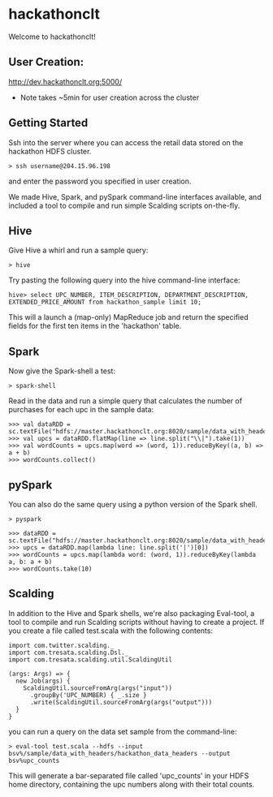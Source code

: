 hackathonclt
============

Welcome to hackathonclt!

## User Creation:
http://dev.hackathonclt.org:5000/
- Note takes ~5min for user creation across the cluster

## Getting Started

Ssh into the server where you can access the retail data stored on the hackathon HDFS cluster.

    > ssh username@204.15.96.198

and enter the password you specified in user creation.

We made Hive, Spark, and pySpark command-line interfaces available, and included a tool to compile and run simple Scalding scripts on-the-fly.

## Hive

Give Hive a whirl and run a sample query:

    > hive

Try pasting the following query into the hive command-line interface:

    hive> select UPC_NUMBER, ITEM_DESCRIPTION, DEPARTMENT_DESCRIPTION, EXTENDED_PRICE_AMOUNT from hackathon_sample limit 10;

This will a launch a (map-only) MapReduce job and return the specified fields for the first ten items in the 'hackathon' table.

## Spark

Now give the Spark-shell a test:

    > spark-shell

Read in the data and run a simple query that calculates the number of purchases for each upc in the sample data:

    >>> val dataRDD = sc.textFile("hdfs://master.hackathonclt.org:8020/sample/data_with_headers/hackathon_data_headers")
    >>> val upcs = dataRDD.flatMap(line => line.split("\\|").take(1))
    >>> val wordCounts = upcs.map(word => (word, 1)).reduceByKey((a, b) => a + b)
    >>> wordCounts.collect()

## pySpark

You can also do the same query using a python version of the Spark shell.

    > pyspark

    >>> dataRDD = sc.textFile("hdfs://master.hackathonclt.org:8020/sample/data_with_headers/hackathon_data_headers")
    >>> upcs = dataRDD.map(lambda line: line.split('|')[0])
    >>> wordCounts = upcs.map(lambda word: (word, 1)).reduceByKey(lambda a, b: a + b)
    >>> wordCounts.take(10)


## Scalding

In addition to the Hive and Spark shells, we're also packaging Eval-tool, a tool to compile and run Scalding scripts without having to create a project. If you create a file called test.scala with the following contents:

    import com.twitter.scalding._
    import com.tresata.scalding.Dsl._
    import com.tresata.scalding.util.ScaldingUtil

    (args: Args) => {
      new Job(args) {
        ScaldingUtil.sourceFromArg(args("input"))
          .groupBy('UPC_NUMBER) { _.size }
          .write(ScaldingUtil.sourceFromArg(args("output")))
      }
    }

you can run a query on the data set sample from the command-line:

    > eval-tool test.scala --hdfs --input bsv%/sample/data_with_headers/hackathon_data_headers --output bsv%upc_counts

This will generate a bar-separated file called 'upc_counts' in your HDFS home directory, containing the upc numbers along with their total counts.
